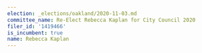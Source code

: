 ```yaml
---
election: _elections/oakland/2020-11-03.md
committee_name: Re-Elect Rebecca Kaplan for City Council 2020
filer_id: '1419466'
is_incumbent: true
name: Rebecca Kaplan
---
```

